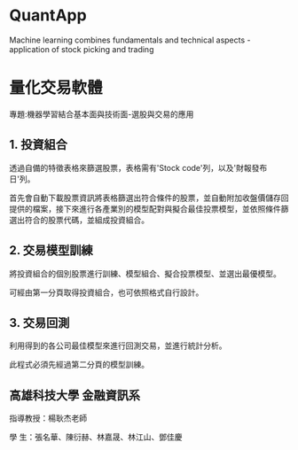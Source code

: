 # QuantApp
Machine learning combines fundamentals and technical aspects - application of stock picking and trading

# 量化交易軟體
專題:機器學習結合基本面與技術面-選股與交易的應用


## 1. 投資組合

透過自備的特徵表格來篩選股票，表格需有'Stock code'列，以及'財報發布日'列。

首先會自動下載股票資訊將表格篩選出符合條件的股票，並自動附加收盤價儲存回提供的檔案，接下來進行各產業別的模型配對與擬合最佳投票模型，並依照條件篩選出符合的股票代碼，並組成投資組合。


## 2. 交易模型訓練
將投資組合的個別股票進行訓練、模型組合、擬合投票模型、並選出最優模型。

可經由第一分頁取得投資組合，也可依照格式自行設計。


## 3. 交易回測
利用得到的各公司最佳模型來進行回測交易，並進行統計分析。

此程式必須先經過第二分頁的模型訓練。

## 高雄科技大學 金融資訊系 
指導教授：楊耿杰老師 

學    生：張名華、陳衍赫、林嘉晟、林江山、鄧佳慶
